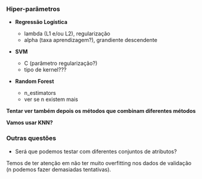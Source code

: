 ### Hiper-parâmetros

* **Regressão Logística**
    - lambda (L1 e/ou L2), regularização
    - alpha (taxa aprendizagem?), grandiente descendente

* **SVM**
    - C (parâmetro regularização?)
    - tipo de kernel???

* **Random Forest**
    - n_estimators
    - ver se n existem mais

**Tentar ver também depois os métodos que combinam diferentes métodos**

**Vamos usar KNN?**

### Outras questões

* Será que podemos testar com diferentes conjuntos de atributos?

Temos de ter atenção em não ter muito overfitting nos dados de validação (n podemos fazer demasiadas tentativas).